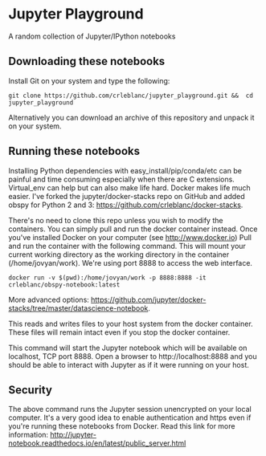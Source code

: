 # Jupyter Playground

A random collection of Jupyter/IPython notebooks

## Downloading these notebooks

Install Git on your system and type the following:

`git clone https://github.com/crleblanc/jupyter_playground.git && 
cd jupyter_playground`

Alternatively you can download an archive of this repository and unpack 
it on your system.

## Running these notebooks

Installing Python dependencies with easy_install/pip/conda/etc can be 
painful and time consuming especially when there are C extensions. 
Virtual_env can help but can also make life hard.  Docker makes life 
much easier.  I've forked the jupyter/docker-stacks repo on GitHub and 
added obspy for Python 2 and 3: https://github.com/crleblanc/docker-stacks.

There's no need to clone this repo unless you wish to modify the containers.
You can simply pull and run the docker container instead.  Once you've 
installed Docker on your computer (see http://www.docker.io) Pull and run 
the container with the following command.  This will mount your current
working directory as the working directory in the container 
(/home/jovyan/work).  We're using port 8888 to access the web interface.

`docker run -v $(pwd):/home/jovyan/work -p 8888:8888 -it crleblanc/obspy-notebook:latest`

More advanced options: 
https://github.com/jupyter/docker-stacks/tree/master/datascience-notebook.

This reads and writes files to your host system from the docker container. 
These files will remain intact even if you stop the docker container.

This command will start the Jupyter notebook which will be available on
localhost, TCP port 8888.  Open a browser to http://localhost:8888 and
you should be able to interact with Jupyter as if it were running on your
host.

## Security

The above command runs the Jupyter session unencrypted on your local computer.
It's a very good idea to enable authentication and https even if you're running
these notebooks from Docker.  Read this link for more information: 
http://jupyter-notebook.readthedocs.io/en/latest/public_server.html
